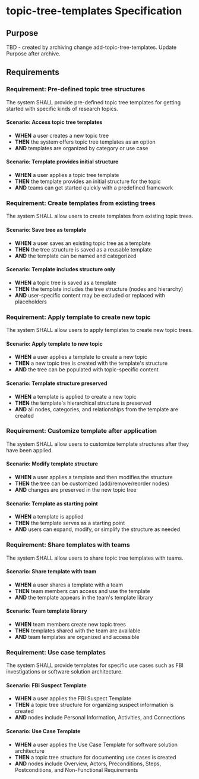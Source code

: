 # topic-tree-templates Specification

## Purpose
TBD - created by archiving change add-topic-tree-templates. Update Purpose after archive.
## Requirements
### Requirement: Pre-defined topic tree structures
The system SHALL provide pre-defined topic tree templates for getting started with specific kinds of research topics.

#### Scenario: Access topic tree templates
- **WHEN** a user creates a new topic tree
- **THEN** the system offers topic tree templates as an option
- **AND** templates are organized by category or use case

#### Scenario: Template provides initial structure
- **WHEN** a user applies a topic tree template
- **THEN** the template provides an initial structure for the topic
- **AND** teams can get started quickly with a predefined framework

### Requirement: Create templates from existing trees
The system SHALL allow users to create templates from existing topic trees.

#### Scenario: Save tree as template
- **WHEN** a user saves an existing topic tree as a template
- **THEN** the tree structure is saved as a reusable template
- **AND** the template can be named and categorized

#### Scenario: Template includes structure only
- **WHEN** a topic tree is saved as a template
- **THEN** the template includes the tree structure (nodes and hierarchy)
- **AND** user-specific content may be excluded or replaced with placeholders

### Requirement: Apply template to create new topic
The system SHALL allow users to apply templates to create new topic trees.

#### Scenario: Apply template to new topic
- **WHEN** a user applies a template to create a new topic
- **THEN** a new topic tree is created with the template's structure
- **AND** the tree can be populated with topic-specific content

#### Scenario: Template structure preserved
- **WHEN** a template is applied to create a new topic
- **THEN** the template's hierarchical structure is preserved
- **AND** all nodes, categories, and relationships from the template are created

### Requirement: Customize template after application
The system SHALL allow users to customize template structures after they have been applied.

#### Scenario: Modify template structure
- **WHEN** a user applies a template and then modifies the structure
- **THEN** the tree can be customized (add/remove/reorder nodes)
- **AND** changes are preserved in the new topic tree

#### Scenario: Template as starting point
- **WHEN** a template is applied
- **THEN** the template serves as a starting point
- **AND** users can expand, modify, or simplify the structure as needed

### Requirement: Share templates with teams
The system SHALL allow users to share topic tree templates with teams.

#### Scenario: Share template with team
- **WHEN** a user shares a template with a team
- **THEN** team members can access and use the template
- **AND** the template appears in the team's template library

#### Scenario: Team template library
- **WHEN** team members create new topic trees
- **THEN** templates shared with the team are available
- **AND** team templates are organized and accessible

### Requirement: Use case templates
The system SHALL provide templates for specific use cases such as FBI investigations or software solution architecture.

#### Scenario: FBI Suspect Template
- **WHEN** a user applies the FBI Suspect Template
- **THEN** a topic tree structure for organizing suspect information is created
- **AND** nodes include Personal Information, Activities, and Connections

#### Scenario: Use Case Template
- **WHEN** a user applies the Use Case Template for software solution architecture
- **THEN** a topic tree structure for documenting use cases is created
- **AND** nodes include Overview, Actors, Preconditions, Steps, Postconditions, and Non-Functional Requirements

